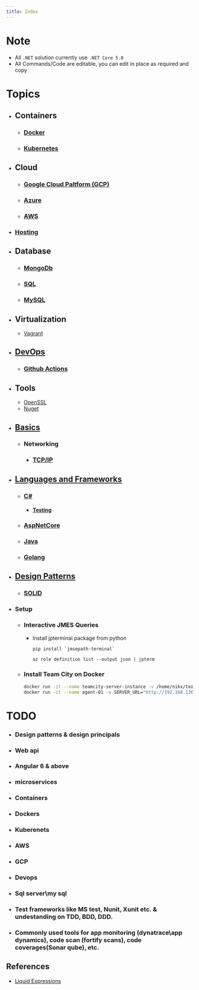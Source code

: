 ```yaml
---
title: Index
---
```


# Note
- All `.NET` solution currently use `.NET Core 5.0`
- All Commands/Code are editable, you can edit in place as required and copy

# Topics
- ## Containers
	- ### [Docker](docker)
	- ### [Kubernetes](kubernetes)
- ## Cloud
	- ### [Google Cloud Paltform (GCP)](gcp)
    - ### [Azure](azure)
	- ### [AWS](aws)
- ### [Hosting](hosting)
- ## Database
	- ### [MongoDb](mongodb)
	- ### [SQL](sql)
	- ### [MySQL](mysql)
- ## Virtualization
	- [Vagrant](vagrant)
- ## [DevOps](devops)
    - ### [Github Actions](github/actions)
- ## Tools
    - [OpenSSL](openssl)
  	- [Nuget](nuget)
- ## [Basics](basics)
	- ### Networking
		- ### [TCP/IP](basics/networking/TcpIp)
- ## [Languages and Frameworks](frameworks)
    - ### [C#](frameworks/csharp)
        - #### [Testing](frameworks/csharp/testing)
    - ### [AspNetCore](frameworks/aspnetcore)
	- ### [Java](frameworks/java)
	- ### [Golang](frameworks/golang)
- ## [Design Patterns](design-patterns)
  - ### [SOLID](design-patterns/solid)
- ### Setup
	- ### Interactive JMES Queries
		- Install jpterminal package from python
		  ```bash
		  pip install `jmsepath-terminal`
		  ```
		  ```azurecli
		  az role definition list --output json | jpterm
		  ```
	- ### Install Team City on Docker
		```bash
        docker run -it --name teamcity-server-instance -v /home/nikx/team-city/datadir:/data/teamcity_server/datadir -v /home/nikx/team-city/logs:/opt/teamcity/logs -p 9000:8111 jetbrains/teamcity-server
		docker run -it --name agent-01 -e SERVER_URL="http://192.168.136.129:9000/" -v /home/nikx/config:/data/teamcity_agent/conf jetbrains/teamcity-agent		
        ```

# TODO
- ### Design patterns & design principals
- ### Web api
- ### Angular 6 & above
- ### microservices
- ### Containers
- ### Dockers
- ### Kuberenets
- ### AWS
- ### GCP
- ### Devops
- ### Sql server\my sql
- ### Test frameworks like MS test, Nunit, Xunit etc. & undestanding on TDD, BDD, DDD.
- ### Commonly used tools for app monitoring (dynatrace\app dynamics), code scan (fortify scans), code coverages(Sonar qube),  etc.

## References
- [Liquid Expressions](https://shopify.github.io/liquid/)
